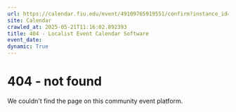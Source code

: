 ```yaml
---
url: https://calendar.fiu.edu/event/49109765919551/confirm?instance_id=49109765960537&return=https%3A%2F%2Fcalendar.fiu.edu%2Fcalendar%3Fevent_types%255B%255D%3D36918157286658
site: Calendar
crawled_at: 2025-05-21T11:16:02.892393
title: 404 - Localist Event Calendar Software
event_date: 
dynamic: True
---
```


# 404 - not found
We couldn't find the page on this community event platform.
